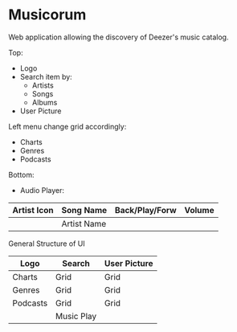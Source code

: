 # Musicorum
Web application allowing the discovery of Deezer's music catalog.

Top:
- Logo
- Search item by:
  - Artists
  - Songs
  - Albums
- User Picture
  
Left menu change grid accordingly:
- Charts
- Genres
- Podcasts

Bottom: 
- Audio Player:

|  Artist Icon  | Song Name     | Back/Play/Forw | Volume       |
| ------------- | ------------- | -------------- |------------- |
|               | Artist Name   |                |              |

General Structure of UI

|     Logo      |     Search    |  User Picture |
| ------------- | ------------- | ------------- |
| Charts        |    Grid       |    Grid       |
| Genres        |    Grid       |    Grid       |
| Podcasts      |    Grid       |    Grid       |
|               | Music Play    |               |
